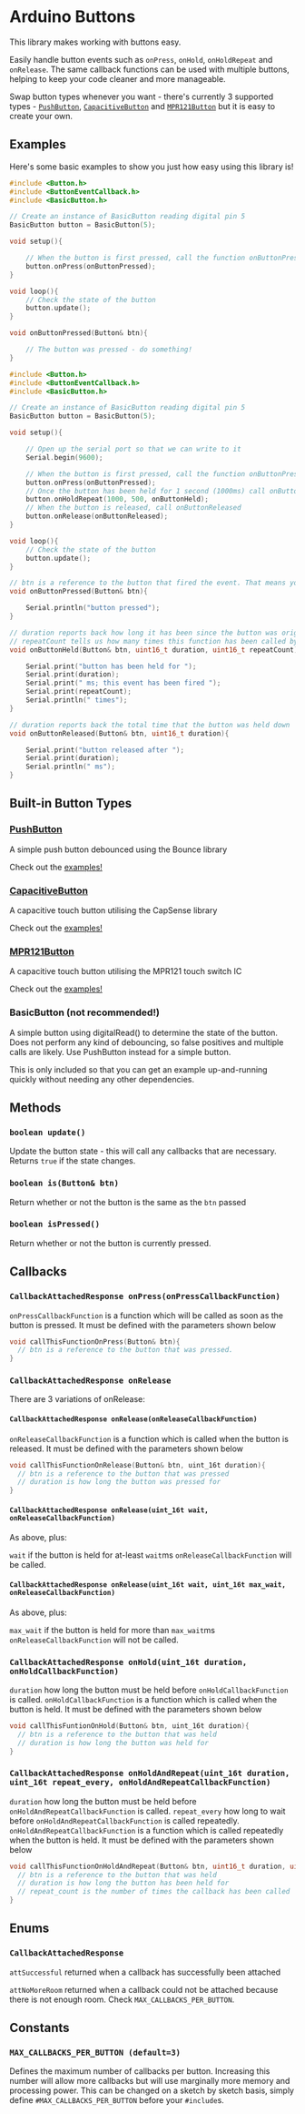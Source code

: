 # Arduino Buttons
This library makes working with buttons easy.

Easily handle button events such as ```onPress```, ```onHold```, ```onHoldRepeat``` and ```onRelease```. The same callback functions can be used with multiple buttons, helping to keep your code cleaner and more manageable.

Swap button types whenever you want - there's currently 3 supported types - 
[```PushButton```](https://github.com/r89m/PushButton), 
[```CapacitiveButton```](https://github.com/r89m/CapacitiveButton) and 
[```MPR121Button```](https://github.com/r89m/MPR121Button) but it is easy to create your own.

## Examples
Here's some basic examples to show you just how easy using this library is!

```c++
#include <Button.h>
#include <ButtonEventCallback.h>
#include <BasicButton.h>

// Create an instance of BasicButton reading digital pin 5
BasicButton button = BasicButton(5);

void setup(){

    // When the button is first pressed, call the function onButtonPressed
    button.onPress(onButtonPressed);
}

void loop(){
    // Check the state of the button
    button.update();
}

void onButtonPressed(Button& btn){

    // The button was pressed - do something!
}
```

```c++
#include <Button.h>
#include <ButtonEventCallback.h>
#include <BasicButton.h>

// Create an instance of BasicButton reading digital pin 5
BasicButton button = BasicButton(5);

void setup(){

    // Open up the serial port so that we can write to it
    Serial.begin(9600);

    // When the button is first pressed, call the function onButtonPressed
    button.onPress(onButtonPressed);
    // Once the button has been held for 1 second (1000ms) call onButtonHeld. Call it again every 0.5s (500ms) until it is let go
    button.onHoldRepeat(1000, 500, onButtonHeld);
    // When the button is released, call onButtonReleased
    button.onRelease(onButtonReleased);
}

void loop(){
    // Check the state of the button
    button.update();
}

// btn is a reference to the button that fired the event. That means you can use the same event handler for many buttons
void onButtonPressed(Button& btn){

    Serial.println("button pressed");
}

// duration reports back how long it has been since the button was originally pressed.
// repeatCount tells us how many times this function has been called by this button.
void onButtonHeld(Button& btn, uint16_t duration, uint16_t repeatCount){

    Serial.print("button has been held for ");
    Serial.print(duration);
    Serial.print(" ms; this event has been fired ");
    Serial.print(repeatCount);
    Serial.println(" times");
}

// duration reports back the total time that the button was held down
void onButtonReleased(Button& btn, uint16_t duration){

    Serial.print("button released after ");
    Serial.print(duration);
    Serial.println(" ms");
}

```

## Built-in Button Types

### [PushButton](https://github.com/r89m/PushButton)
A simple push button debounced using the Bounce library

Check out the [examples!](https://github.com/r89m/PushButton/tree/master/examples)

### [CapacitiveButton](https://github.com/r89m/CapacitiveButton)
A capacitive touch button utilising the CapSense library

Check out the [examples!](https://github.com/r89m/CapacitiveButton/tree/master/examples)

### [MPR121Button](https://github.com/r89m/MPR121Button)
A capacitive touch button utilising the MPR121 touch switch IC

Check out the [examples!](https://github.com/r89m/MPR121Button/tree/master/examples)

### BasicButton (not recommended!)
A simple button using digitalRead() to determine the state of the button. Does not perform any kind of debouncing, so false positives and multiple calls are likely. Use PushButton instead for a simple button.

This is only included so that you can get an example up-and-running quickly without needing any other dependencies.

## Methods
### ```boolean update()```
Update the button state - this will call any callbacks that are necessary. Returns ```true``` if the state changes.

### ```boolean is(Button& btn)```
Return whether or not the button is the same as the ```btn``` passed

### ```boolean isPressed()```
Return whether or not the button is currently pressed.

## Callbacks
### ```CallbackAttachedResponse onPress(onPressCallbackFunction)```
```onPressCallbackFunction``` is a function which will be called as soon as the button is pressed. It must be defined with the parameters shown below
```c++
void callThisFunctionOnPress(Button& btn){
  // btn is a reference to the button that was pressed.
}
```


### ```CallbackAttachedResponse onRelease```
There are 3 variations of onRelease:

#### ```CallbackAttachedResponse onRelease(onReleaseCallbackFunction)```

```onReleaseCallbackFunction``` is a function which is called when the button is released. It must be defined with the parameters shown below
```c++
void callThisFunctionOnRelease(Button& btn, uint_16t duration){
  // btn is a reference to the button that was pressed
  // duration is how long the button was pressed for
}
```

#### ```CallbackAttachedResponse onRelease(uint_16t wait, onReleaseCallbackFunction)```

As above, plus:

```wait``` if the button is held for at-least ```wait```ms ```onReleaseCallbackFunction``` will be called.

#### ```CallbackAttachedResponse onRelease(uint_16t wait, uint_16t max_wait, onReleaseCallbackFunction)```

As above, plus:

```max_wait``` if the button is held for more than ```max_wait```ms ```onReleaseCallbackFunction``` will not be called.


### ```CallbackAttachedResponse onHold(uint_16t duration, onHoldCallbackFunction)```

```duration``` how long the button must be held before ```onHoldCallbackFunction``` is called.
```onHoldCallbackFunction``` is a function which is called when the button is held. It must be defined with the parameters shown below

```c++
void callThisFuntionOnHold(Button& btn, uint_16t duration){
  // btn is a reference to the button that was held
  // duration is how long the button was held for
}
```

### ```CallbackAttachedResponse onHoldAndRepeat(uint_16t duration, uint_16t repeat_every, onHoldAndRepeatCallbackFunction)```

```duration``` how long the button must be held before ```onHoldAndRepeatCallbackFunction``` is called.
```repeat_every``` how long to wait before ```onHoldAndRepeatCallbackFunction``` is called repeatedly.
```onHoldAndRepeatCallbackFunction``` is a function which is called repeatedly when the button is held. It must be defined with the parameters shown below

```c++
void callThisFunctionOnHoldAndRepeat(Button& btn, uint16_t duration, uint8_t repeat_count){
  // btn is a reference to the button that was held
  // duration is how long the button has been held for
  // repeat_count is the number of times the callback has been called
}
```

## Enums

### ```CallbackAttachedResponse```
```attSuccessful``` returned when a callback has successfully been attached

```attNoMoreRoom``` returned when a callback could not be attached because there is not enough room. Check ```MAX_CALLBACKS_PER_BUTTON```.

## Constants

### ```MAX_CALLBACKS_PER_BUTTON (default=3)```
Defines the maximum number of callbacks per button. Increasing this number will allow more callbacks but will use marginally more memory and processing power. This can be changed on a sketch by sketch basis, simply define ```#MAX_CALLBACKS_PER_BUTTON``` before your ```#include```s.

